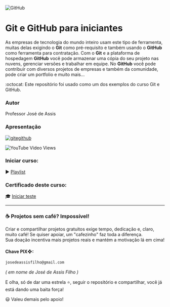![GitHub](https://img.shields.io/github/license/professorjosedeassis/git)

# Git e GitHub para iniciantes
As empresas de tecnologia do mundo inteiro usam este tipo de ferramenta, muitas delas exigindo o **Git** como pré-requisito e também usando o **GitHub** como ferramenta para contratação. Com o **Git** e a plataforma de hospedagem **GitHub** você pode armazenar uma cópia do seu projeto nas nuvens, gerenciar versões e trabalhar em equipe. No **GitHub** você pode contribuir com diversos projetos de empresas e também da comunidade, pode criar um portfolio e muito mais...

:octocat: Este repositório foi usado como um dos exemplos do curso Git e GitHub.
### Autor
Professor José de Assis
### Apresentação
[![gitegithub](https://img.youtube.com/vi/FF1f4bKYhoo/0.jpg)](https://youtu.be/FF1f4bKYhoo?si=qvbcajvGGSBLs1Mq "Assistir no YouTube")

![YouTube Video Views](https://img.shields.io/youtube/views/FF1f4bKYhoo?style=social)
### Iniciar curso:
▶️ [Playlist](https://www.youtube.com/playlist?list=PLbEOwbQR9lqzK14I7OOeREEIE4k6rjgIj)
### Certificado deste curso:
🎓 [Iniciar teste](https://docs.google.com/forms/d/e/1FAIpQLSf4f-CAE9NwbXU2HIwkQpjRZ20uihxazdQQq7LbiT_HmRJAiA/viewform)

<hr>

### ☕ Projetos sem café? Impossível!
Criar e compartilhar projetos gratuitos exige tempo, dedicação e, claro, muito café! Se quiser apoiar, um "cafezinho" faz toda a diferença. <br>Sua doação incentiva mais projetos reais e mantém a motivação lá em cima!
#### Chave PIX❖:
~~~txt
josedeassisfilho@gmail.com
~~~
*( em nome de José de Assis Filho )*

E olha, só de dar uma estrela ⭐, seguir o repositório e compartilhar, você já está dando uma baita força!

😃 Valeu demais pelo apoio!

